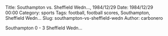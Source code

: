 Title: Southampton vs. Sheffield Wedn…, 1984/12/29
Date: 1984/12/29 00:00
Category: sports
Tags: football, football scores, Southampton, Sheffield Wedn…
Slug: southampton-vs-sheffield-wedn
Author: carbonero


Southampton 0 - 3 Sheffield Wedn…
